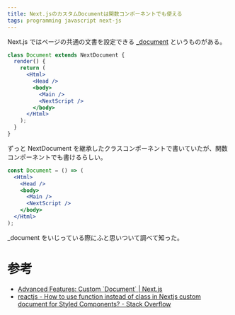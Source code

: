 ```yaml
---
title: Next.jsのカスタムDocumentは関数コンポーネントでも使える
tags: programming javascript next-js
---
```


Next.js ではページの共通の文書を設定できる [_document](https://nextjs.org/docs/advanced-features/custom-document) というものがある。

```jsx
class Document extends NextDocument {
  render() {
    return (
      <Html>
        <Head />
        <body>
          <Main />
          <NextScript />
        </body>
      </Html>
    );
  }
}
```

ずっと NextDocument を継承したクラスコンポーネントで書いていたが、関数コンポーネントでも書けるらしい。

```jsx
const Document = () => (
  <Html>
    <Head />
    <body>
      <Main />
      <NextScript />
    </body>
  </Html>
);
```

_document をいじっている際にふと思いついて調べて知った。

# 参考

- [Advanced Features: Custom \`Document\` | Next.js](https://nextjs.org/docs/advanced-features/custom-document)
- [reactjs - How to use function instead of class in Nextjs custom document for Styled Components? - Stack Overflow](https://stackoverflow.com/questions/66256825/how-to-use-function-instead-of-class-in-nextjs-custom-document-for-styled-compon)
